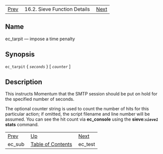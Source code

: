 |     |     |     |
| --- | --- | --- |
| [Prev](sieve.ref.ec_sub)  | 16.2. Sieve Function Details |  [Next](sieve.ref.ec_test) |

<a name="sieve.ref.ec_tarpit"></a>
## Name

ec_tarpit — impose a time penalty

## Synopsis

`ec_tarpit` { *`seconds`* } [ *`counter`* ]

<a name="idp30619264"></a>
## Description

This instructs Momentum that the SMTP session should be put on hold for the specified number of seconds.

The optional counter string is used to count the number of hits for this particular action; if omitted, the script filename and line number will be assumed. You can see the hit count via **ec_console** using the **sieve:*`sieve1`* stats**       command.


|     |     |     |
| --- | --- | --- |
| [Prev](sieve.ref.ec_sub)  | [Up](sieve.ref.files) |  [Next](sieve.ref.ec_test) |
| ec_sub  | [Table of Contents](index) |  ec_test |
